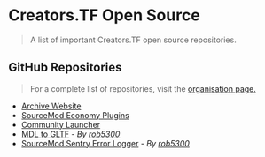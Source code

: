 # Creators.TF Open Source
> A list of important Creators.TF open source repositories.

## GitHub Repositories
> For a complete list of repositories, visit the [organisation page.](https://github.com/CreatorsTF)

- [Archive Website](https://github.com/CreatorsTF/CreatorsTF.github.io)
- [SourceMod Economy Plugins](https://github.com/CreatorsTF/economy-plugins)
- [Community Launcher](https://github.com/CreatorsTF/Creators.TF-Community-Launcher)
- [MDL to GLTF](https://github.com/rob5300/Creators_SourceMDLToGLTF) - *By [rob5300](https://github.com/rob5300)*
- [SourceMod Sentry Error Logger](https://github.com/rob5300/sm-sentry-error-logger) - *By [rob5300](https://github.com/rob5300)*
